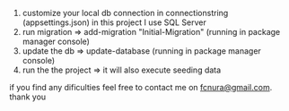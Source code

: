 1. customize your local db connection in connectionstring (appsettings.json) in this project I use SQL Server
2. run migration => add-migration "Initial-Migration" (running in package manager console)
3. update the db => update-database (running in package manager console)
4. run the the project => it will also execute seeding data

if you find any dificulties feel free to contact me on fcnura@gmail.com. thank you
